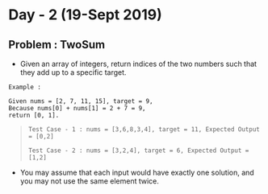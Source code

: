 # Day - 2 (19-Sept 2019)

## Problem : TwoSum

- Given an array of integers, return indices of the two numbers such that they add up to a specific target.

```
Example :

Given nums = [2, 7, 11, 15], target = 9,
Because nums[0] + nums[1] = 2 + 7 = 9,
return [0, 1].
```

> `Test Case - 1 : nums = [3,6,8,3,4], target = 11, Expected Output = [0,2]`
>
> `Test Case - 2 : nums = [3,2,4], target = 6, Expected Output = [1,2]`

- You may assume that each input would have exactly one solution, and you may not use the same element twice.
